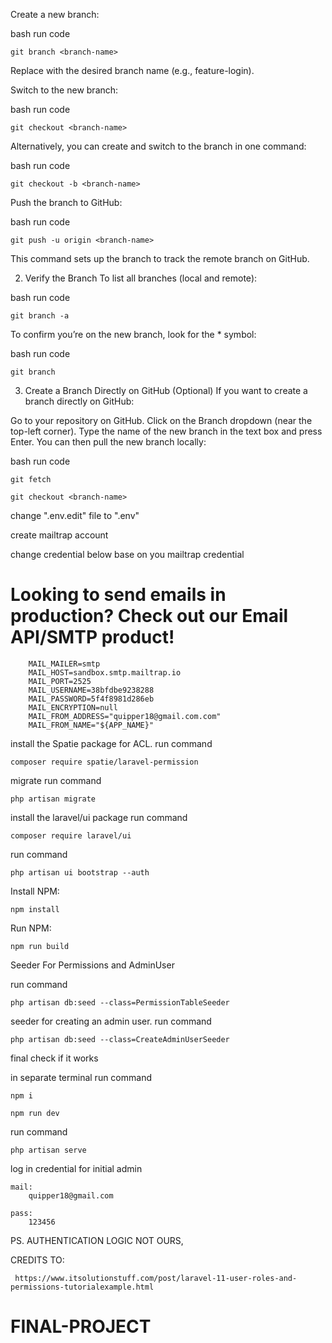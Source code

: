 Create a new branch:

bash
run code

    git branch <branch-name>

Replace <branch-name> with the desired branch name (e.g., feature-login).

Switch to the new branch:

bash
run code

    git checkout <branch-name>

Alternatively, you can create and switch to the branch in one command:

bash
run code

    git checkout -b <branch-name>

Push the branch to GitHub:

bash
run code

    git push -u origin <branch-name>

This command sets up the branch to track the remote branch on GitHub.

2. Verify the Branch
To list all branches (local and remote):

bash
run code

    git branch -a

To confirm you’re on the new branch, look for the * symbol:

bash
run code

    git branch

3. Create a Branch Directly on GitHub (Optional)
If you want to create a branch directly on GitHub:

Go to your repository on GitHub.
Click on the Branch dropdown (near the top-left corner).
Type the name of the new branch in the text box and press Enter.
You can then pull the new branch locally:

bash
run code

    git fetch

    git checkout <branch-name>

change ".env.edit" file to ".env"

create mailtrap account

change credential below base on you mailtrap credential


# Looking to send emails in production? Check out our Email API/SMTP product!
        MAIL_MAILER=smtp
        MAIL_HOST=sandbox.smtp.mailtrap.io
        MAIL_PORT=2525
        MAIL_USERNAME=38bfdbe9238288
        MAIL_PASSWORD=5f4f8981d286eb
        MAIL_ENCRYPTION=null
        MAIL_FROM_ADDRESS="quipper18@gmail.com.com"
        MAIL_FROM_NAME="${APP_NAME}"




install the Spatie package for ACL.
run command

    composer require spatie/laravel-permission
    
migrate
run command

    php artisan migrate

 install the laravel/ui package
 run command

    composer require laravel/ui
    
 run command  
 
    php artisan ui bootstrap --auth
    

Install NPM:

    npm install
    

Run NPM:

    npm run build

Seeder For Permissions and AdminUser

run command

    php artisan db:seed --class=PermissionTableSeeder

seeder for creating an admin user.
run command

    php artisan db:seed --class=CreateAdminUserSeeder

final check if it works

in separate terminal
run command

    npm i

    npm run dev
    

run command

    php artisan serve

log in credential for initial admin

    mail: 
        quipper18@gmail.com
        
    pass:
        123456

PS. AUTHENTICATION LOGIC NOT OURS,

CREDITS TO:

     https://www.itsolutionstuff.com/post/laravel-11-user-roles-and-permissions-tutorialexample.html


# FINAL-PROJECT

